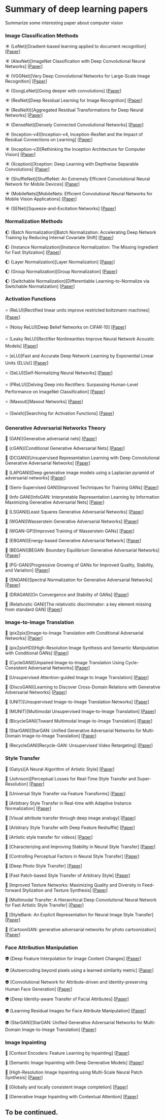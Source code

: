 # Summary of deep learning papers
Summarize some interesting paper about computer vision

### Image Classification Methods
:sunny: (LeNet)[Gradient-based learning applied to document recognition] [[Paper](http://vision.stanford.edu/cs598_spring07/papers/Lecun98.pdf)]

:sunny: (AlexNet)[ImageNet Classification with Deep Convolutional Neural Networks] [[Paper](http://xanadu.cs.sjsu.edu/~drtylin/classes/cs267_old/ImageNet%20DNN%20NIPS2012(2).pdf)]

:sunny: (VGGNet)[Very Deep Convolutional Networks for Large-Scale Image Recognition] [[Paper](http://cn.arxiv.org/pdf/1409.1556v6)]

:sunny: (GoogLeNet)[Going deeper with convolutions] [[Paper](http://cn.arxiv.org/pdf/1409.4842v1)]

:sunny: (ResNet)[Deep Residual Learning for Image Recognition] [[Paper](http://cn.arxiv.org/pdf/1512.03385v1)]

:sunny: (ResNeXt)[Aggregated Residual Transformations for Deep Neural Networks] [[Paper](http://cn.arxiv.org/pdf/1611.05431v2)]

:sunny: (DenseNet)[Densely Connected Convolutional Networks] [[Paper](http://cn.arxiv.org/pdf/1608.06993v5)]

:sunny: (Inception-v4)[Inception-v4, Inception-ResNet and the Impact of Residual Connections on Learning] [[Paper](http://cn.arxiv.org/pdf/1602.07261v2)]

:sunny: (Inception-v3)[Rethinking the Inception Architecture for Computer Vision] [[Paper](https://www.cv-foundation.org/openaccess/content_cvpr_2016/papers/Szegedy_Rethinking_the_Inception_CVPR_2016_paper.pdf)]

:sunny: (Xception)[Xception: Deep Learning with Depthwise Separable Convolutions] [[Paper](http://cn.arxiv.org/pdf/1610.02357v3)]

:sunny: (ShuffleNet)[ShuffleNet: An Extremely Efficient Convolutional Neural Network for Mobile Devices] [[Paper](http://cn.arxiv.org/pdf/1707.01083v2)]

:sunny: (MobileNets)[MobileNets: Efficient Convolutional Neural Networks for Mobile Vision Applications] [[Paper](http://cn.arxiv.org/pdf/1704.04861v1)]

:sunny: (SENet)[Squeeze-and-Excitation Networks] [[Paper](http://cn.arxiv.org/pdf/1709.01507)]

### Normalization Methods

:moon: (Batch Normalization)[Batch Normalization: Accelerating Deep Network Training by Reducing Internal Covariate Shift] [[Paper](http://cn.arxiv.org/pdf/1502.03167v3)]

:moon: (Instance Normalization)[Instance Normalization: The Missing Ingredient for Fast Stylization] [[Paper](http://cn.arxiv.org/pdf/1607.08022v3)]

:moon: (Layer Normalization)[Layer Normalization] [[Paper](https://arxiv.org/pdf/1607.06450v1.pdf)]

:moon: (Group Normalization)[Group Normalization] [[Paper](https://arxiv.org/pdf/1803.08494.pdf)]

:moon: (Switchable Normalization)[Differentiable Learning-to-Normalize via Switchable Normalization] [[Paper](https://arxiv.org/pdf/1806.10779.pdf)]

### Activation Functions

:star: (ReLU)[Rectified linear units improve restricted boltzmann machines] [[Paper](http://www.cs.utoronto.ca/~hinton/absps/reluICML.pdf)]

:star: (Noisy ReLU)[Deep Belief Networks on CIFAR-10] [[Paper](http://www.cs.utoronto.ca/~kriz/conv-cifar10-aug2010.pdfConvolutional)]

:star: (Leaky ReLU)[Rectifier Nonlinearities Improve Neural Network Acoustic Models] [[Paper](http://robotics.stanford.edu/~amaas/papers/relu_hybrid_icml2013_final.pdf)]

:star: (eLU)[Fast and Accurate Deep Network Learning by Exponential Linear Units (ELUs)] [[Paper](http://cn.arxiv.org/pdf/1511.07289v5)]

:star: (SeLU)[Self-Normalizing Neural Networks] [[Paper](http://cn.arxiv.org/pdf/1706.02515)]

:star: (PReLU)[Delving Deep into Rectifiers: Surpassing Human-Level Performance on ImageNet Classification] [[Paper](http://cn.arxiv.org/pdf/1502.01852v1)]

:star: (Maxout)[Maxout Networks] [[Paper](http://cn.arxiv.org/pdf/1302.4389v4)]

:star: (Swish)[Searching for Activation Functions] [[Paper](https://arxiv.org/pdf/1710.05941.pdf)]

### Generative Adversarial Networks Theory

:blossom: (GAN)[Generative adversarial nets] [[Paper](http://cn.arxiv.org/pdf/1406.2661)]

:blossom: (cGAN)[Conditional Generative Adversarial Nets] [[Paper](http://cn.arxiv.org/pdf/1411.1784)]

:blossom: (DCGAN)[Unsupervised Representation Learning with Deep Convolutional Generative Adversarial Networks] [[Paper](http://cn.arxiv.org/pdf/1511.06434)]

:blossom: (LAPGAN)[Deep generative image models using a Laplacian pyramid of adversarial networks] [[Paper](http://cn.arxiv.org/pdf/1506.05751v1)]

:blossom: (Semi-Supervised GAN)[Improved Techniques for Training GANs] [[Paper](http://cn.arxiv.org/pdf/1606.03498)]

:blossom: (Info GAN)[InfoGAN: Interpretable Representation Learning by Information Maximizing Generative Adversarial Nets] [[Paper](http://cn.arxiv.org/pdf/1606.03657v1)]

:blossom: (LSGAN)[Least Squares Generative Adversarial Networks] [[Paper](http://openaccess.thecvf.com/content_ICCV_2017/papers/Mao_Least_Squares_Generative_ICCV_2017_paper.pdf)]

:blossom: (WGAN)[Wasserstein Generative Adversarial Networks] [[Paper](http://proceedings.mlr.press/v70/arjovsky17a/arjovsky17a.pdf)]

:blossom: (WGAN-GP)[Improved Training of Wasserstein GANs] [[Paper](http://cn.arxiv.org/pdf/1704.00028v3)]

:blossom: (EBGAN)[Energy-based Generative Adversarial Network] [[Paper](http://cn.arxiv.org/pdf/1609.03126)]

:blossom: (BEGAN)[BEGAN: Boundary Equilibrium Generative Adversarial Networks] [[Paper](http://cn.arxiv.org/pdf/1703.10717v4)]

:blossom: (PG-GAN)[Progressive Growing of GANs for Improved Quality, Stability, and Variation] [[Paper](http://cn.arxiv.org/pdf/1710.10196v3)]

:blossom: (SNGAN)[Spectral Normalization for Generative Adversarial Networks] [[Paper](http://cn.arxiv.org/pdf/1802.05957)]

:blossom: (DRAGAN)[On Convergence and Stability of GANs] [[Paper](http://cn.arxiv.org/pdf/1705.07215v5)]

:blossom: (Relativistic GAN)[The relativistic discriminator: a key element missing from standard GAN] [[Paper](http://cn.arxiv.org/pdf/1807.00734.pdf)]

### Image-to-Image Translation
:bug: (pix2pix)[Image-to-Image Translation with Conditional Adversarial Networks] [[Paper](http://openaccess.thecvf.com/content_cvpr_2017/papers/Isola_Image-To-Image_Translation_With_CVPR_2017_paper.pdf)]

:bug: (pix2pixHD)[High-Resolution Image Synthesis and Semantic Manipulation with Conditional GANs] [[Paper](http://cn.arxiv.org/pdf/1711.11585)]

:bug: (CycleGAN)[Unpaired Image-to-Image Translation Using Cycle-Consistent Adversarial Networks] [[Paper](http://openaccess.thecvf.com/content_ICCV_2017/papers/Zhu_Unpaired_Image-To-Image_Translation_ICCV_2017_paper.pdf)]

:bug: [Unsupervised Attention-guided Image to Image Translation] [[Paper](http://cn.arxiv.org/pdf/1806.02311)]

:bug: (DiscoGAN)[Learning to Discover Cross-Domain Relations with Generative Adversarial Networks] [[Paper](http://cn.arxiv.org/pdf/1703.05192)]

:bug: (UNIT)[Unsupervised Image-to-Image Translation Networks] [[Paper](http://papers.nips.cc/paper/6672-unsupervised-image-to-image-translation-networks.pdf)]

:bug: (MUNIT)[Multimodal Unsupervised Image-to-Image Translation] [[Paper](https://arxiv.org/pdf/1804.04732.pdf)]

:bug: (BicycleGAN)[Toward Multimodal Image-to-Image Translation] [[Paper](http://cn.arxiv.org/pdf/1711.11586)]

:bug: (StarGAN)[StarGAN: Unified Generative Adversarial Networks for Multi-Domain Image-to-Image Translation] [[Paper](http://cn.arxiv.org/pdf/1711.09020)]

:bug: (RecycleGAN)[Recycle-GAN: Unsupervised Video Retargeting] [[Paper](http://cn.arxiv.org/pdf/1808.05174v1)]

### Style Transfer
:whale: (Gatys)[A Neural Algorithm of Artistic Style] [[Paper](http://cn.arxiv.org/pdf/1508.06576)]

:whale: (Johnson)[Perceptual Losses for Real-Time Style Transfer and Super-Resolution] [[Paper](http://cn.arxiv.org/pdf/1603.08155)]

:whale: [Universal Style Transfer via Feature Transforms] [[Paper](http://cn.arxiv.org/pdf/1705.08086)]

:whale: [Arbitrary Style Transfer in Real-time with Adaptive Instance Normalization] [[Paper](http://cn.arxiv.org/pdf/1703.06868)]

:whale: [Visual attribute transfer through deep image analogy] [[Paper](http://cn.arxiv.org/pdf/1705.01088)]

:whale: [Arbitrary Style Transfer with Deep Feature Reshuffle] [[Paper](http://cn.arxiv.org/pdf/1805.04103)]

:whale: [Artistic style transfer for videos] [[Paper](http://cn.arxiv.org/pdf/1604.08610.pdf)]

:whale: [Characterizing and Improving Stability in Neural Style Transfer] [[Paper](http://openaccess.thecvf.com/content_ICCV_2017/papers/Gupta_Characterizing_and_Improving_ICCV_2017_paper.pdf)]

:whale: [Controlling Perceptual Factors in Neural Style Transfer] [[Paper](http://cn.arxiv.org/pdf/1611.07865)]

:whale: [Deep Photo Style Transfer] [[Paper](http://cn.arxiv.org/pdf/1703.07511)]

:whale: [Fast Patch-based Style Transfer of Arbitrary Style] [[Paper](http://cn.arxiv.org/pdf/1612.04337.pdf)]

:whale: [Improved Texture Networks: Maximizing Quality and Diversity in Feed-forward Stylization and Texture Synthesis] [[Paper](http://openaccess.thecvf.com/content_cvpr_2017/papers/Ulyanov_Improved_Texture_Networks_CVPR_2017_paper.pdf)]

:whale: [Multimodal Transfer: A Hierarchical Deep Convolutional Neural Network for Fast Artistic Style Transfer] [[Paper](http://openaccess.thecvf.com/content_cvpr_2017/papers/Wang_Multimodal_Transfer_A_CVPR_2017_paper.pdf)]

:whale: [StyleBank: An Explicit Representation for Neural Image Style Transfer] [[Paper](http://openaccess.thecvf.com/content_cvpr_2017/papers/Chen_StyleBank_An_Explicit_CVPR_2017_paper.pdf)]

:whale: [CartoonGAN: generative adversarial networks for photo cartoonization] [[Paper](http://openaccess.thecvf.com/content_cvpr_2018/papers/Chen_CartoonGAN_Generative_Adversarial_CVPR_2018_paper.pdf)]

### Face Attribution Manipulation
:alien: [Deep Feature Interpolation for Image Content Changes] [[Paper](http://openaccess.thecvf.com/content_cvpr_2017/papers/Upchurch_Deep_Feature_Interpolation_CVPR_2017_paper.pdf)]

:alien: [Autoencoding beyond pixels using a learned similarity metric] [[Paper](http://cn.arxiv.org/pdf/1512.09300)]

:alien: [Convolutional Network for Attribute-driven and Identity-preserving Human Face Generation] [[Paper](http://cn.arxiv.org/pdf/1608.06434)]

:alien: [Deep Identity-aware Transfer of Facial Attributes] [[Paper](http://cn.arxiv.org/pdf/1610.05586)]

:alien: [Learning Residual Images for Face Attribute Manipulation] [[Paper](http://cn.arxiv.org/pdf/1612.05363)]

:alien: (StarGAN)[StarGAN: Unified Generative Adversarial Networks for Multi-Domain Image-to-Image Translation] [[Paper](http://cn.arxiv.org/pdf/1711.09020)]
### Image Inpainting
:eyes: [Context Encoders: Feature Learning by Inpainting] [[Paper](http://openaccess.thecvf.com/content_cvpr_2016/papers/Pathak_Context_Encoders_Feature_CVPR_2016_paper.pdf)]

:eyes: [Semantic Image Inpainting with Deep Generative Models] [[Paper](http://cn.arxiv.org/pdf/1607.07539)]

:eyes: [High-Resolution Image Inpainting using Multi-Scale Neural Patch Synthesis] [[Paper](http://openaccess.thecvf.com/content_cvpr_2017/papers/Yang_High-Resolution_Image_Inpainting_CVPR_2017_paper.pdf)]

:eyes: [Globally and locally consistent image completion] [[Paper](http://hi.cs.waseda.ac.jp/~iizuka/projects/completion/data/completion_sig2017.pdf)]

:eyes: [Generative Image Inpainting with Contextual Attention] [[Paper](http://cn.arxiv.org/pdf/1801.07892v2)]


## To be continued.

